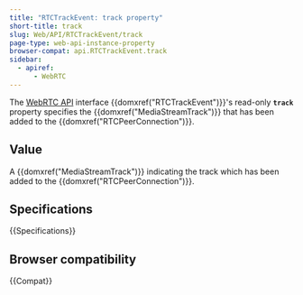 ```yaml
---
title: "RTCTrackEvent: track property"
short-title: track
slug: Web/API/RTCTrackEvent/track
page-type: web-api-instance-property
browser-compat: api.RTCTrackEvent.track
sidebar:
  - apiref:
      - WebRTC
---
```


The [WebRTC API](/en-US/docs/Web/API/WebRTC_API)
interface {{domxref("RTCTrackEvent")}}'s read-only **`track`**
property specifies the {{domxref("MediaStreamTrack")}} that has been added to the
{{domxref("RTCPeerConnection")}}.

## Value

A {{domxref("MediaStreamTrack")}} indicating the track which has been added to the
{{domxref("RTCPeerConnection")}}.

## Specifications

{{Specifications}}

## Browser compatibility

{{Compat}}
